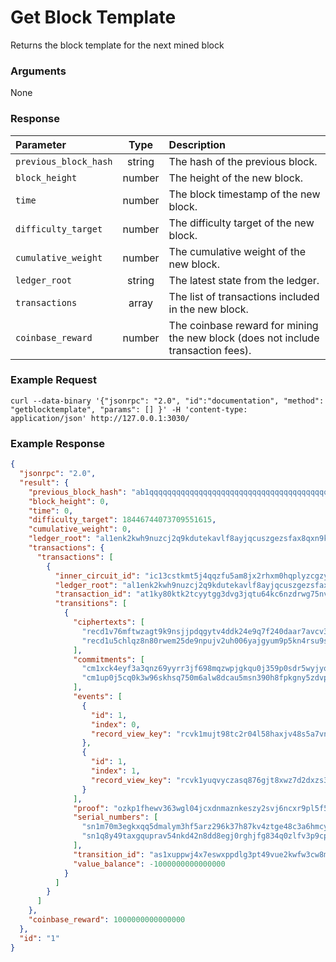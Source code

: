 # Get Block Template
Returns the block template for the next mined block

### Arguments

None

### Response

|        Parameter      |  Type  | Description |
|:--------------------- |:------:|:----------- |
| `previous_block_hash` | string | The hash of the previous block. |
| `block_height`        | number | The height of the new block. |
| `time`                | number | The block timestamp of the new block. |
| `difficulty_target`   | number | The difficulty target of the new block. |
| `cumulative_weight`   | number | The cumulative weight of the new block. |
| `ledger_root`         | string | The latest state from the ledger. |
| `transactions`        | array  | The list of transactions included in the new block. |
| `coinbase_reward`     | number | The coinbase reward for mining the new block (does not include transaction fees). |

### Example Request
```ignore
curl --data-binary '{"jsonrpc": "2.0", "id":"documentation", "method": "getblocktemplate", "params": [] }' -H 'content-type: application/json' http://127.0.0.1:3030/
```


### Example Response

```json
{
  "jsonrpc": "2.0",
  "result": {
    "previous_block_hash": "ab1qqqqqqqqqqqqqqqqqqqqqqqqqqqqqqqqqqqqqqqqqqqqqqqqqqqq5g436j",
    "block_height": 0,
    "time": 0,
    "difficulty_target": 18446744073709551615,
    "cumulative_weight": 0,
    "ledger_root": "al1enk2kwh9nuzcj2q9kdutekavlf8ayjqcuszgezsfax8qxn9k0yxqfr9fr2",
    "transactions": {
      "transactions": [
        {
          "inner_circuit_id": "ic13cstkmt5j4qqzfu5am8jx2rhxm0hqplyzcgzyueefz7n32xl4h53n4xmxvhjyzaq2c0f7l70a4xszau2ryc",
          "ledger_root": "al1enk2kwh9nuzcj2q9kdutekavlf8ayjqcuszgezsfax8qxn9k0yxqfr9fr2",
          "transaction_id": "at1ky80ktk2tcyytgg3dvg3jqtu64kc6nzdrwg75nv0c6u78grkh5qqdu804w",
          "transitions": [
            {
              "ciphertexts": [
                "recd1v76mftwzagt9k9nsjjpdqgytv4ddk24e9q7f240daar7avcv3q9gd9rx6c230n99jhxfj24xpvkrr5vk04fl2kapa0a0a895hvevzq7tnwuat9lzwpy4c4rxys6uaj34098295t9fff7khqctvkcglumqlvg47rwzhqhw9u5zxfhug9dde67dyjc6uflp4x028mrmzkhfa6qn0l6jju8lfhmy5crcqqefjv8m4zwv34tvk03d65gdmv4fe35wtgy6rmy4heq89uwh0hqe40k2g7nyj2rk6xlgqnf724pt6ynkefxwypmvhhjzk806re4njej552jfq74ej0ykhrcxa93l9n6rkchlhuuzz2fpqtt2npqz8avnv442ng4djm8lve4dlqfelpjjn5yj425rs98pvn5k54gvn5vku3wek3ytxe8zpen7n2saf060j97u8yyygt4y9zqklnek3v",
                "recd1u5chlqz8n80rwem25de9npujv2uh006yajgyum9p5kn4rsu9s5ymgrwgle39pz87s0726g4rg47dx5nl330680gxmyxffyg7p77qvppfql3p3hxncp9fpus8upsa5nlfwfnck7k4hzcjskrnrfza6tqcpgvquuv663ahswju6s3wcawh9ktz87ewzgpj2nc8gc9wd30zc8zsgu5xyen4q352u7y6l985kv2hq6nx9hu4n4mhgglacw7dc026y6qglwh0l302gwxs0s804waax472h4tv2npmprtvp5hkzg7hhm360squhgnxtpdthh0ncyrdklqy57nlfr6z5dm080xd2z9uw3h9fpu9vqsy9q4vakw00wk0prwf92ekmnh9e00v4l2a4sldmcnzcj90p75nqlrd5ek80e6l3xz559meskjeq7kpyhftsxcptc9d009xuh6nxlyszq7uktv"
              ],
              "commitments": [
                "cm1xck4eyf3a3qnz69yyrr3jf698mqzwpjgkqu0j359p0sdr5wyjyqsn0604p",
                "cm1up0j5cq0k3w96skhsq750m6alw8dcau5msn390h8fpkgny5zdvps9h9dp8"
              ],
              "events": [
                {
                  "id": 1,
                  "index": 0,
                  "record_view_key": "rcvk1mujt98tc2r04l58haxjv48s5a7vnhx8ws24fxpdruuk3z37vscqsjtvlg5"
                },
                {
                  "id": 1,
                  "index": 1,
                  "record_view_key": "rcvk1yuqvyczasq876gjt8xwz7d2dxzs3umlp8nccpcg3nmlp4qxs35yqgflhy6"
                }
              ],
              "proof": "ozkp1fhewv363wgl04jcxdnmaznkeszy2svj6ncxr9pl5f5l3lm6mgsr8e6tqxpkhhtxc6pesfd40hxfgwz7luqwwa00uwzu5s8jfq9n743n4y4dldf9htr20jv9zpw59cf4xxwurnpckq0wt8r5hfdn5m2d9qryk20yz9zfeyvv7hrexxvd707qx730q2qeppnu70y0q3rpnqzprtxrclgqptrwlx2cdzg5ywkayn8f04xelpge4d73a3tmyvlyuj5phlv5lxq2afh4zaxnxw8f2e5k32xu9w0vmq7xldqmyv7pxjfj2mzqrwyagg7nzsay34kx2zutx33r0eugfqgtqlhrzrnhqu2npk0kxwcx27rgvpfcwemsns56d7xn0zety5mkcje3ud0usjfhmdwhh3eypzh0x3svs5jhm9nhtpqc7j7ms3gu4rc7d352g42fzv2vvv5lsxuygzqgxrha3j",
              "serial_numbers": [
                "sn1m70m3egkxqq5dmalym3hf5arz296k37h87kv4ztge48c3a6hmcysw22avz",
                "sn1q8y49taxgquprav54nkd42n8dd8egj0rghjfg834q0zlfv3p9cpst9mkj5"
              ],
              "transition_id": "as1xuppwj4x7eswxppdlg3pt49vue2kwfw3cw8m8k3uqxe5e7945g9s4s8lz5",
              "value_balance": -1000000000000000
            }
          ]
        }
      ]
    },
    "coinbase_reward": 1000000000000000
  },
  "id": "1"
}
```